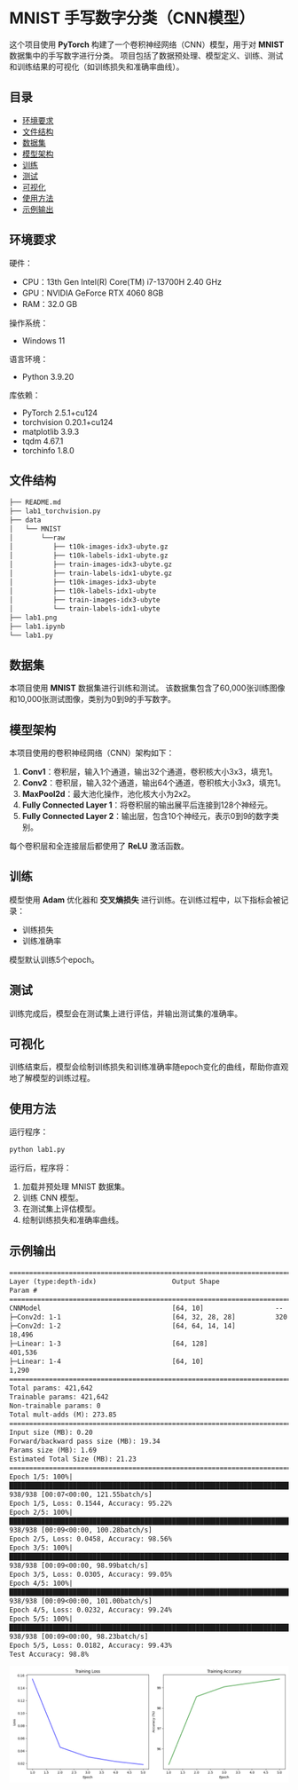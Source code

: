 # MNIST 手写数字分类（CNN模型）

这个项目使用 **PyTorch** 构建了一个卷积神经网络（CNN）模型，用于对 **MNIST** 数据集中的手写数字进行分类。
项目包括了数据预处理、模型定义、训练、测试和训练结果的可视化（如训练损失和准确率曲线）。

## 目录

- [环境要求](#环境要求)
- [文件结构](#文件结构)
- [数据集](#数据集)
- [模型架构](#模型架构)
- [训练](#训练)
- [测试](#测试)
- [可视化](#可视化)
- [使用方法](#使用方法)
- [示例输出](#示例输出)

## 环境要求

硬件：

- CPU：13th Gen Intel(R) Core(TM) i7-13700H   2.40 GHz
- GPU：NVIDIA GeForce RTX 4060 8GB
- RAM：32.0 GB

操作系统：

- Windows 11

语言环境：

- Python 3.9.20

库依赖：

- PyTorch 2.5.1+cu124
- torchvision 0.20.1+cu124
- matplotlib 3.9.3
- tqdm 4.67.1
- torchinfo 1.8.0

## 文件结构

```
├── README.md
├── lab1_torchvision.py
├── data
│   └── MNIST
│       └──raw
│          ├── t10k-images-idx3-ubyte.gz
│          ├── t10k-labels-idx1-ubyte.gz
│          ├── train-images-idx3-ubyte.gz
│          ├── train-labels-idx1-ubyte.gz
│          ├── t10k-images-idx3-ubyte
│          ├── t10k-labels-idx1-ubyte
│          ├── train-images-idx3-ubyte
│          └── train-labels-idx1-ubyte
├── lab1.png
├── lab1.ipynb
└── lab1.py
```

## 数据集

本项目使用 **MNIST** 数据集进行训练和测试。
该数据集包含了60,000张训练图像和10,000张测试图像，类别为0到9的手写数字。

## 模型架构

本项目使用的卷积神经网络（CNN）架构如下：

1. **Conv1**：卷积层，输入1个通道，输出32个通道，卷积核大小3x3，填充1。
2. **Conv2**：卷积层，输入32个通道，输出64个通道，卷积核大小3x3，填充1。
3. **MaxPool2d**：最大池化操作，池化核大小为2x2。
4. **Fully Connected Layer 1**：将卷积层的输出展平后连接到128个神经元。
5. **Fully Connected Layer 2**：输出层，包含10个神经元，表示0到9的数字类别。

每个卷积层和全连接层后都使用了 **ReLU** 激活函数。

## 训练

模型使用 **Adam** 优化器和 **交叉熵损失** 进行训练。在训练过程中，以下指标会被记录：

- 训练损失
- 训练准确率

模型默认训练5个epoch。

## 测试

训练完成后，模型会在测试集上进行评估，并输出测试集的准确率。

## 可视化

训练结束后，模型会绘制训练损失和训练准确率随epoch变化的曲线，帮助你直观地了解模型的训练过程。

## 使用方法

运行程序：

```bash
python lab1.py
```

运行后，程序将：

1. 加载并预处理 MNIST 数据集。
2. 训练 CNN 模型。
3. 在测试集上评估模型。
4. 绘制训练损失和准确率曲线。

## 示例输出

```
==========================================================================================
Layer (type:depth-idx)                   Output Shape              Param #
==========================================================================================
CNNModel                                 [64, 10]                  --
├─Conv2d: 1-1                            [64, 32, 28, 28]          320
├─Conv2d: 1-2                            [64, 64, 14, 14]          18,496
├─Linear: 1-3                            [64, 128]                 401,536
├─Linear: 1-4                            [64, 10]                  1,290
==========================================================================================
Total params: 421,642
Trainable params: 421,642
Non-trainable params: 0
Total mult-adds (M): 273.85
==========================================================================================
Input size (MB): 0.20
Forward/backward pass size (MB): 19.34
Params size (MB): 1.69
Estimated Total Size (MB): 21.23
==========================================================================================
Epoch 1/5: 100%|███████████████████████████████████████████████████████████████████████████████████████████████████████████████████████| 938/938 [00:07<00:00, 121.55batch/s] 
Epoch 1/5, Loss: 0.1544, Accuracy: 95.22%
Epoch 2/5: 100%|███████████████████████████████████████████████████████████████████████████████████████████████████████████████████████| 938/938 [00:09<00:00, 100.28batch/s] 
Epoch 2/5, Loss: 0.0458, Accuracy: 98.56%
Epoch 3/5: 100%|███████████████████████████████████████████████████████████████████████████████████████████████████████████████████████| 938/938 [00:09<00:00, 98.99batch/s] 
Epoch 3/5, Loss: 0.0305, Accuracy: 99.05%
Epoch 4/5: 100%|███████████████████████████████████████████████████████████████████████████████████████████████████████████████████████| 938/938 [00:09<00:00, 101.00batch/s] 
Epoch 4/5, Loss: 0.0232, Accuracy: 99.24%
Epoch 5/5: 100%|███████████████████████████████████████████████████████████████████████████████████████████████████████████████████████| 938/938 [00:09<00:00, 98.23batch/s] 
Epoch 5/5, Loss: 0.0182, Accuracy: 99.43%
Test Accuracy: 98.8%
```
![alt text](lab1.png)

